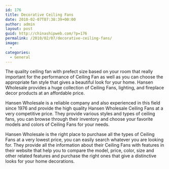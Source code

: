```yaml
---
id: 176
title: Decorative Ceiling Fans
date: 2010-02-07T07:38:39+00:00
author: admin
layout: post
guid: http://chinashipweb.com/?p=176
permalink: /2010/02/07/decorative-ceiling-fans/
image:
  - 
categories:
  - General
---
```

The quality ceiling fan with prefect size based on your room that really important for the performance of Ceiling Fan as well as you can choose the appropriate fan style that gives a beautiful look for your home. Hansen Wholesale provides a huge collection of Ceiling Fans, lighting, and fireplace decor products at an affordable price.

Hansen Wholesale is a reliable company and also experienced in this field since 1976 and provide the high quality Hansen Wholesale Ceiling Fans at a very competitive price. They provide various styles and types of ceiling fans, you can browse through their inventory and choose your favorite models and colors of Ceiling Fans for your needs. 

Hansen Wholesale is the right place to purchase all the types of Ceiling Fans at a very lowest price, you can easily search whatever you are looking for. They provide all the information about their Ceiling Fans with features in their website that help you to compare the model, price, color, size and other related features and purchase the right ones that give a distinctive looks for your home decorations.